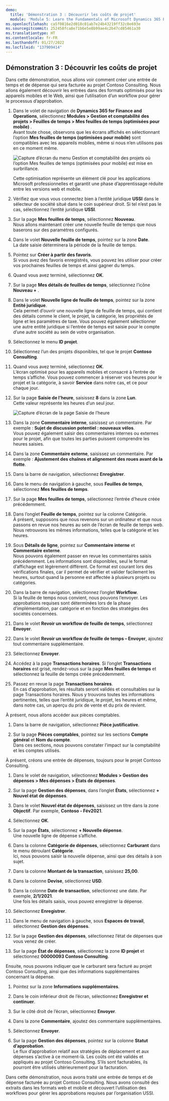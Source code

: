 ```yaml
---
demo:
  title: 'Démonstration 3 : Découvrir les coûts de projet'
  module: 'Module 5: Learn the Fundamentals of Microsoft Dynamics 365 Project Operations'
ms.openlocfilehash: ca5f0816e2d018c01ab7e24b43219ff32c0e693e
ms.sourcegitcommit: 252458fca8e71b6e5e8b99ae4c2b47cd85461a30
ms.translationtype: HT
ms.contentlocale: fr-FR
ms.lasthandoff: 01/27/2022
ms.locfileid: "137909414"
---
```

## <a name="demo-3---explore-project-costs"></a>Démonstration 3 : Découvrir les coûts de projet

Dans cette démonstration, nous allons voir comment créer une entrée de temps et de dépense qui sera facturée au projet Contoso Consulting. Nous allons également découvrir les entrées dans des formats optimisés pour les appareils mobiles et le Web, ainsi que l’utilisation d’un workflow pour gérer le processus d’approbation.

1. Dans le volet de navigation de **Dynamics 365 for Finance and Operations**, sélectionnez **Modules > Gestion et comptabilité des projets > Feuilles de temps > Mes feuilles de temps (optimisées pour mobile)** .  
    Avant toute chose, observons que les écrans affichés en sélectionnant l’option **Mes feuilles de temps (optimisées pour mobile)** sont compatibles avec les appareils mobiles, même si nous n’en utilisons pas en ce moment même.

    ![Capture d’écran du menu Gestion et comptabilité des projets où l’option Mes feuilles de temps (optimisées pour mobile) est mise en surbrillance.](./media/projops_costs_1_select_my_timesheets.png)  

    Cette optimisation représente un élément clé pour les applications Microsoft professionnelles et garantit une phase d’apprentissage réduite entre les versions web et mobile.

1. Vérifiez que vous vous connectez bien à l’entité juridique **USSI** dans le sélecteur de société situé dans le coin supérieur droit. Si tel n’est pas le cas, sélectionnez l’entité juridique **USSI**.

1. Sur la page **Mes feuilles de temps**, sélectionnez **Nouveau**.  
    Nous allons maintenant créer une nouvelle feuille de temps que nous baserons sur des paramètres configurés.

1. Dans le volet **Nouvelle feuille de temps**, pointez sur la zone **Date**.  
    La date saisie déterminera la période de la feuille de temps.

1. Pointez sur **Créer à partir des favoris**.  
    Si vous avez des favoris enregistrés, vous pouvez les utiliser pour créer vos prochaines feuilles de temps et ainsi gagner du temps.

1. Quand vous avez terminé, sélectionnez **OK**.

1. Sur la page **Mes détails de feuilles de temps**, sélectionnez l’icône **Nouveau +** .

1. Dans le volet **Nouvelle ligne de feuille de temps**, pointez sur la zone **Entité juridique**.  
    Cela permet d’ouvrir une nouvelle ligne de feuille de temps, qui contient des détails comme le client, le projet, la catégorie, les propriétés de ligne et les paramètres de taxe. Vous pouvez également sélectionner une autre entité juridique si l’entrée de temps est saisie pour le compte d’une autre société au sein de votre organisation.

1. Sélectionnez le menu **ID projet**.

1. Sélectionnez l’un des projets disponibles, tel que le projet **Contoso Consulting**.

1. Quand vous avez terminé, sélectionnez **OK**.  
    L’écran optimisé pour les appareils mobiles et consacré à l’entrée de temps s’affiche. Vous pouvez commencer à réserver vos heures pour le projet et la catégorie, à savoir **Service** dans notre cas, et ce pour chaque jour.

1. Sur la page **Saisie de l’heure**, saisissez **8** dans la zone **Lun**.  
    Cette valeur représente les heures d’un seul jour.

    ![Capture d’écran de la page Saisie de l’heure](./media/projops_costs_2_mon_box.png)

1. Dans la zone **Commentaire interne**, saisissez un commentaire. Par exemple : **Sujet de discussion potentiel : nouveaux vélos**.  
    Vous pouvez également saisir des commentaires internes ou externes pour le projet, afin que toutes les parties puissent comprendre les heures saisies.

1. Dans la zone **Commentaire externe**, saisissez un commentaire. Par exemple : **Ajustement des chaînes et alignement des roues avant de la flotte**.

1. Dans la barre de navigation, sélectionnez **Enregistrer**.

1. Dans le menu de navigation à gauche, sous **Feuilles de temps**, sélectionnez **Mes feuilles de temps**.

1. Sur la page **Mes feuilles de temps**, sélectionnez l’entrée d’heure créée précédemment.

1. Dans l’onglet **Feuille de temps**, pointez sur la colonne Catégorie.  
    À présent, supposons que nous revenons sur un ordinateur et que nous passons en revue nos heures au sein de l’écran de feuille de temps web. Nous retrouvons les mêmes informations, telles que la catégorie et les heures.

1. Sous **Détails de ligne**, pointez sur **Commentaire interne** et **Commentaire externe**.  
    Nous pouvons également passer en revue les commentaires saisis précédemment. Les informations sont disponibles, seul le format d’affichage est légèrement différent. Ce format est courant lors des vérifications finales, car il permet de vérifier et valider facilement les heures, surtout quand la personne est affectée à plusieurs projets ou catégories.

1. Dans la barre de navigation, sélectionnez l’onglet **Workflow**.  
    Si la feuille de temps nous convient, nous pouvons l’envoyer. Les approbations requises sont déterminées lors de la phase d’implémentation, par catégorie et en fonction des stratégies des sociétés concernées.

1. Dans le volet **Revoir un workflow de feuille de temps**, sélectionnez **Envoyer**.

1. Dans le volet **Revoir un workflow de feuille de temps – Envoyer**, ajoutez tout commentaire supplémentaire.

1. Sélectionnez **Envoyer**.

1. Accédez à la page **Transactions horaires**. Si l’onglet **Transactions horaires** est grisé, rendez-vous sur la page **Mes feuilles de temps** et sélectionnez la feuille de temps créée précédemment.

1. Passez en revue la page **Transactions horaires**.  
    En cas d’approbation, les résultats seront validés et consultables sur la page Transactions horaires. Nous y trouvons toutes les informations pertinentes, telles que l’entité juridique, le projet, les heures et même, dans notre cas, un aperçu du prix de vente et du prix de revient.  

À présent, nous allons accéder aux pièces comptables.

1. Dans la barre de navigation, sélectionnez **Pièce justificative**.

1. Sur la page **Pièces comptables**, pointez sur les sections **Compte général** et **Nom du compte**.  
    Dans ces sections, nous pouvons constater l’impact sur la comptabilité et les comptes utilisés.  

À présent, créons une entrée de dépenses, toujours pour le projet Contoso Consulting.

1. Dans le volet de navigation, sélectionnez **Modules > Gestion des dépenses > Mes dépenses > États de dépenses**.

1. Sur la page **Gestion des dépenses**, dans l’onglet **États**, sélectionnez **+ Nouvel état de dépenses**.

1. Dans le volet **Nouvel état de dépenses**, saisissez un titre dans la zone **Objectif**. Par exemple, **Contoso - Fév2021**.

1. Sélectionnez **OK**.

1. Sur la page **États**, sélectionnez **+ Nouvelle dépense**.  
Une nouvelle ligne de dépense s’affiche.

1. Dans la colonne **Catégorie de dépenses**, sélectionnez **Carburant** dans le menu déroulant **Catégorie**.  
Ici, nous pouvons saisir la nouvelle dépense, ainsi que des détails à son sujet.

1. Dans la colonne **Montant de la transaction**, saisissez **25,00**.

1. Dans la colonne **Devise**, sélectionnez **USD**.

1. Dans la colonne **Date de transaction**, sélectionnez une date. Par exemple, **2/1/2021**.  
    Une fois les détails saisis, vous pouvez enregistrer la dépense.

1. Sélectionnez **Enregistrer**.

1. Dans le menu de navigation à gauche, sous **Espaces de travail**, sélectionnez **Gestion des dépenses**.

1. Sur la page **Gestion des dépenses**, sélectionnez l’état de dépenses que vous venez de créer.

1. Sur la page **État de dépenses**, sélectionnez la zone **ID projet** et sélectionnez **00000093 Contoso Consulting**.  

Ensuite, nous pouvons indiquer que le carburant sera facturé au projet Contoso Consulting, ainsi que des informations supplémentaires concernant la dépense.

1. Pointez sur la zone **Informations supplémentaires**.

1. Dans le coin inférieur droit de l’écran, sélectionnez **Enregistrer et continuer**.

1. Sur le côté droit de l’écran, sélectionnez **Envoyer**.

1. Dans la zone **Commentaire**, ajoutez des commentaire supplémentaires.

1. Sélectionnez **Envoyer**.

1. Sur la page **Gestion des dépenses**, pointez sur la colonne **Statut d’approbation**.  
    Le flux d’approbation relatif aux stratégies de déplacement et aux dépenses s’active à ce moment-là. Les coûts ont été validés et appliqués au projet Contoso Consulting. S’ils sont facturables, ils pourront être utilisés ultérieurement pour la facturation.

Dans cette démonstration, nous avons traité une entrée de temps et de dépense facturée au projet Contoso Consulting. Nous avons consulté des extraits dans les formats web et mobile et découvert l’utilisation des workflows pour gérer les approbations requises par l’organisation USSI.
